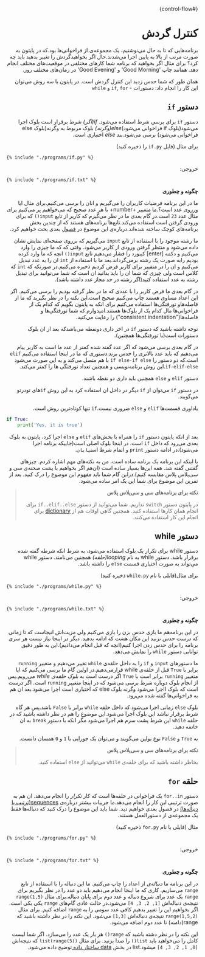 <div dir=rtl>

{#control-flow}

# کنترل گردش 

برنامه‌هایی که تا به حال می‌نوشتیم، یک مجموعه‌ی از فراخوانی‌ها بود.که در پایتون به صورت مرتب از بالا به پایین اجرا می‌شدند.حال اگر بخواهیدگردش را تغییر بدهید باید چه کرد؟ برای مثال اگر بخواهید که برنامه شما کارهای مختلفی در موقعیت‌های مختلف انجام دهد. همانند چاپ 'Good Morning' و 'Good Evening' در زمان‌های مختلف روز.

همان طور که شما حدس زدید این کنترل گردش است. در پایتون با سه روش می‌توان این کار را انجام داد: دستورات - `if`, `for` و `while`

## دستور `if` 

دستور `if` برای برسی شرط استفاده می‌شود. *if(اگر)* شرط برقرار است بلوک اجرا می‌شود(بلوک if فراخوانی می‌شود)*else(وگرنه)* بلوک مربوط به وگرنه(بلوک else فراخوانی می‌شود) برسی می‌شود.بند *else* اختیاری است.

برای مثال (فایل `if.py` را ذخیره کنید)



<div dir=ltr>

<pre><code class="lang-python">{% include "./programs/if.py" %}</code></pre>

<div dir=rtl>

خروجی:

<div dir=ltr>

<pre><code>{% include "./programs/if.txt" %}</code></pre>


<div dir=rtl>



**چگونه و چطوری**

ما در این برنامه فرضیات کاربران را می‌گیریم و انان را برسی می‌کنیم.برای مثال ایا ورروی عدد است؟.ما متغییر +number+ با هر عدد صحیح‌ که می‌خواهیم پر می‌کنیم برای مثال عدد `23` است.در گام بعدی ما در نظر می‌گیرم که کاربر از تابع `input()` که برای ورودی گرفتن است استفاده می‌کند.تابع‌ها برنامه‌های هستند که از چندین بخش برنامه‌های کوچک ساخته شده‌اند.درباره‌ی این موضوع در [ فصول](./functions.md#functions) بعدی بحث خواهیم کرد.

ما رشته موجود را با استفاده از تابع `input` می‌گیریم که برروی صفحه‌ای نمایش نشان داده می‌شود و منتظر گرفتن ورودی از کاربر می‌شود. وقتی که که ما چیزی را وارد می‌کنیم و دکمه‌ [enter] کیبورد را فشار می‌دهیم تابع `input()` انچه که ما وارد کرده بودیم رابه صورت یک رشته برمی‌گرداند.بعد ما با استفاده از `int` ان را به عدد تبدیل می‌کنیم و ان را در متفییر برای کاربر فرض کردیم ذخیره می‌کنیم.در صورتکه که `int` که کلاس است ولی چیزی که شما ان را باید بدانید ان است که شما می‌توانید برای تبدیل رشته به عدد استفاده کنید(اگر رشته در حد مجاز عدد داشته باشد).

در گام بعدی ما فرض کاربر را با عددی که ما در نظر گرفته بودیم را برسی می‌کنیم. اگر این اعداد مساوی هستند چاپ می‌کنیم صحیح است.این نکته را در نظر بگیرید که ما از فاصله‌هاو تورفتگی‌ها استفاده می‌کنیم برای انکه به پایتون بگویم که کدام یک از فراخوانی‌ها مال کدام یک از بلوک‌ها هستند.امیدوارم که شما تورفتگی‌ها و فاصله‌ها("consistent indentation") را رعایت می‌کنید.

توجه داشته باشید که دستور `if` در اخر داری دونقطه می‌باشدکه بعد از ان بلوک دستورات است(با تورفتگی‌ها همچنین).

در گام بعدی برسی می‌شود که اگر عدد گفته شده کمتر از عدد ما است به کاربر پیام می‌دهیم که باید عدد بالاتری را حدس برند.دستوری که ما در اینجا استفاده می‌کنیم `elif` است.که دو دستور را `if else-if else` با هم متصل می‌کند و به این صورت می‌شود `if-elif-else`.این روش برنامه‌نویسی و همچنین تعداد تورفتگی ها را کمتر می‌‌کند.

دستور `elif` و `else` همچنین باید داری دو نقطه باشند.

در دستور  `if` می‌توان از `if` دیگر در داخل ان استفاده کرد به این روش `if`های تودرتو می‌گویند.

یاداوری قسمت‌ها  `elif` و `else` ضروری نیست.`if`  تنها کوتاه‌ترین روش است.

<div dir=ltr>


```python
if True:
    print('Yes, it is true')
```

<div dir=rtl>



بعد از انکه پایتون دستور `if` را همراه با بخش‌های `elif` و `else` اجرا کرد، پایتون به بلوک بعدی می‌رود که داخل `if` است. در اینجا بلوک اصلی است(جاییکه برنامه اجرا می‌شود).در ادامه دستور `print` و اتمام شرط است`پایان`.

با اینکه این برنامه یک برنامه ساده است، من به نکته‌های مهم اشاره کردم. چیزهای گفتنی گفته شد. همه این‌ها بسیار ساده است (ان‌هم اگر بخواهیم با پشت صحنه‌ی سی و سی‌پلاس پلاس مقایسه کنیم).دراین گام شما باید مفهوم این موضوع را درک کنید. بعد از تمرین این موضوع برای شما این یک امر ساده می‌شود.




>**نکته برای برنامه‌های سی و سی‌پلاس پلاس**
>
> در پایتون دستور `switch` نداریم. شما می‌توانید از دستور `if..elif..else` برای انجام همان کار‌ها استفاده کنید. همچنین گاهی اوقات هم از [dictionary](./data_structures.md#dictionary) برای انجام این کار استفاده می‌کنند.

## دستور while

دستور while برای تکرار یک بلوک استفاده می‌شود، به شرط انکه شرطه گفته شده برقرار باشد. دستور while به نام *looping(حلقه)* همچنین می‌نامند. دستور while می‌تواند به صورت اختیاری قسمت `else` را داشته باشد.

برای مثال(فایلی با نام `while.py` ذخیره کنید)

<div dir=ltr>

<pre><code class="lang-python">{% include "./programs/while.py" %}</code></pre>

<div dir=rtl>

خروجی:

<div dir=ltr>

<pre><code>{% include "./programs/while.txt" %}</code></pre>


<div dir=rtl>




**چگونه و چطوری**

در این برنامه‌هم ما بازی حدس بزن را بازی می‌کنیم ولی مزیت‌اش انیجاست که تا زمانی که درست حدس نزنید این مکان هست که ادامه بدهید. دیگر در اینجا نیاز نیست هر سری برنامه را برای حدس زدن اجرا کنیم(انچه که قبل انجام می‌دادیم).این به طور دقیق توانایی دستور `while` را نمایش می‌دهد.

ما دستورهای `input` و `if` را به داخل حلقه‌ی `while` تغییر می‌دهیم و متغییر `running` برابر با `True` قبل از حلقه‌ی while قرارمی‌دهیم.در اولین گام ما برسی می‌کنیم که ایا متغییر `running` برابر است با `True` اگر درست است به *بلوک حلقه‌ی while* می‌رویم.پس از انجام بلوک دوباره شرط برسی می‌شود که در اینجا متغییر `running` است. اگر درست است که بلوک ااجرا می‌شود وگرنه بلوک else که اختیاری است اجرا می‌شود.بعد ان هم به فراخوانی‌ها گفته شده می‌رود.

بلوک `else` زمانی اجرا می‌شود که داخل حلقه `while` برابر با `False` باشد.پس هر گاه شرط برقرار نباشد این بلوک اجرا می‌شود.این موضوع را هم در نظر داشته باشید که در حلقه‌ `while` این شرط پشت سرم هم اجرا می‌شود مگر انکه با دستور `break` به ان خاتمه دهید.

به `True` و `False` نوع بولین می‌گویند و می‌توان یک جورایی با `1` و `0` همسان دانست.




> **نکته برای برنامه‌های سی و سی‌پلاس پلاس**
>
> بخاطر داشته باشید که برای حلقه‌ی `while` می‌توانید از `else` استفاده کنید.

## حلقه‌ `for`

دستور `for..in` یک فراخوانی در حلقه‌ها است که کار *تکرار* را انجام می‌دهد. ان هم به صورت ترتیبی این کار را انجام می‌دهد.ما جرییات بیشتر درباره‌ی [sequences(ترتیب یا دنباله‌ها)](./data_structures.md#sequence) در فصول بعدی خواهیم دید. شما باید این موضوع را درک کنید که دنباله‌ها فقط یک مجموعه‌ی از دستورالعمل هستند.

مثال (فایلی با نام `for.py` ذخیره کنید)

<div dir=ltr>

<pre><code class="lang-python">{% include "./programs/for.py" %}</code></pre>

<div dir=rtl>

خروجی:

<div dir=ltr>

<pre><code>{% include "./programs/for.txt" %}</code></pre>


<div dir=rtl>


**چگونه و چطوری**

در این برنامه ما *دنباله‌ی* از اعداد را چاپ می‌کنیم. ما این دنباله را با استفاده از تابع `range` می‌سازیم.
کاری که ما اینجا انجام می‌دهیم باید دو عدد را در نظر بگیریم برای `range` یک عدد برای شروع دنباله و عدد دوم برای پایان دنباله.برای مثال `range(1,5)` نتیجه‌ی دنباله‌اش  `[1, 2, 3, 4]` می‌شود.در حالت عادی گام‌های `range` یکی یکی است. اگر بخواهیم این را تغییر بدهیم کافی عدد سومی را به `range` اضافه کنیم. برای مثال `range(1,5,2)` نتیجه‌ی دنباله‌‌اش `[1,3]` می‌شود. این نکته را در نظر داشته باشید که range(دامنه) تا عدد دوم اضافه می‌شود.

این نکته را در نظر دشته باشید که `range()` هر بار یک عدد را می‌سازد. اگر شما لیست کامل را می‌خواهید باید `list()` را صدا بزنید. برای مثال `list(range(5))` که نتیجه‌اش `[0, 1, 2, 3, 4]` میشود.list در بخش [data ساختار داده ](./data_structures.md#data-structures) توضیح داده می‌شود.



